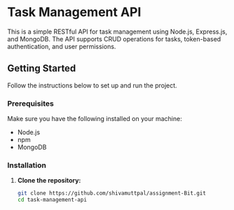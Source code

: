 ﻿# Task Management API

This is a simple RESTful API for task management using Node.js, Express.js, and MongoDB. The API supports CRUD operations for tasks, token-based authentication, and user permissions.

## Getting Started

Follow the instructions below to set up and run the project.

### Prerequisites

Make sure you have the following installed on your machine:

- Node.js
- npm
- MongoDB

### Installation

1. **Clone the repository:**

   ```bash
   git clone https://github.com/shivamuttpal/assignment-Bit.git
   cd task-management-api
